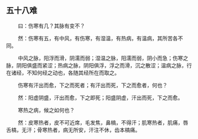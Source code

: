## 五十八难
<p>&emsp;&emsp;
曰：伤寒有几？其脉有变不？
</p>
<p>&emsp;&emsp;
然：伤寒有五，有中风，有伤寒，有湿温，有热病，有温病，其所苦各不同。
</p>
<p>&emsp;&emsp;
中风之脉，阳浮而滑，阴濡而弱；湿温之脉，阳濡而弱，阴小而急；伤寒之脉，阴阳俱盛而紧涩；热病之脉，阴阳俱浮，浮之而滑，沉之散涩；温病之脉，行在诸经，不知何经之动也，各随其经所在而取之。
</p>
<p>&emsp;&emsp;
伤寒有汗出而愈，下之而死者；有汗出而死，下之而愈者，何也？
</p>
<p>&emsp;&emsp;
然：阳虚阴盛，汗出而愈，下之即死；阳盛阴虚，汗出而死，下之而愈。
</p>
<p>&emsp;&emsp;
寒热之病，候之如何也？
</p>
<p>&emsp;&emsp;
然：皮寒热者，皮不可近席，毛发焦，鼻槁，不得汗；肌寒热者，肌痛，唇舌槁，无汗；骨寒热者，病无所安，汗注不休，齿本槁痛。
</p>
